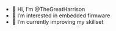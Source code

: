 - 👋 Hi, I’m @TheGreatHarrison
- 👀 I’m interested in embedded firmware
- 🌱 I’m currently improving my skillset
